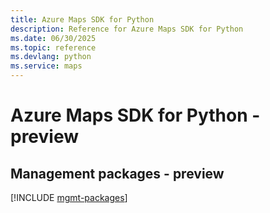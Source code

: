 ```yaml
---
title: Azure Maps SDK for Python
description: Reference for Azure Maps SDK for Python
ms.date: 06/30/2025
ms.topic: reference
ms.devlang: python
ms.service: maps
---
```

# Azure Maps SDK for Python - preview

## Management packages - preview
[!INCLUDE [mgmt-packages](maps-mgmt-index.md)]